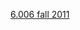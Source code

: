 [6.006 fall 2011](https://ocw.mit.edu/courses/electrical-engineering-and-computer-science/6-006-introduction-to-algorithms-fall-2011/lecture-notes/)
